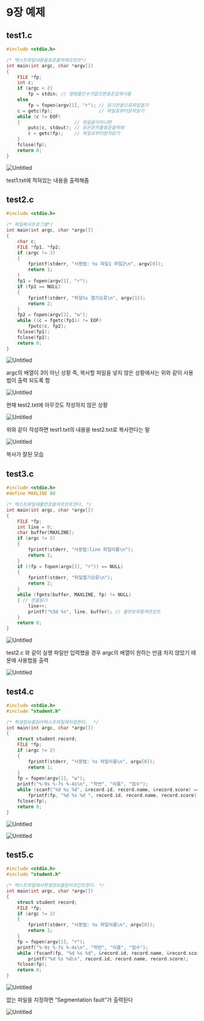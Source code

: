 # 9장 예제

## test1.c

```c
#include <stdio.h>

/* 텍스트파일내용을표준출력에프린트*/
int main(int argc, char *argv[])
{
    FILE *fp;
    int c;
    if (argc < 2)
        fp = stdin; // 명령줄인수가없으면표준입력사용
    else
        fp = fopen(argv[1], "r"); // 읽기전용으로파일열기
    c = getc(fp);                 // 파일로부터문자읽기
    while (c != EOF)
    {                    // 파일끝이아니면
        putc(c, stdout); // 읽은문자를표준출력에
        c = getc(fp);    // 파일로부터문자읽기
    }
    fclose(fp);
    return 0;
}
```

![Untitled](9%E1%84%8C%E1%85%A1%E1%86%BC%20%E1%84%8B%E1%85%A8%E1%84%8C%E1%85%A6%2054caf32e351c43f3a4325d75ae81cbd2/Untitled.png)

test1.txt에 적혀있는 내용을 출력해줌

## test2.c

```c
#include <stdio.h>

/* 파일복사프로그램*/
int main(int argc, char *argv[])
{
    char c;
    FILE *fp1, *fp2;
    if (argc != 3)
    {
        fprintf(stderr, "사용법: %s 파일1 파일2\n", argv[0]);
        return 1;
    }
    fp1 = fopen(argv[1], "r");
    if (fp1 == NULL)
    {
        fprintf(stderr, "파일%s 열기오류\n", argv[1]);
        return 2;
    }
    fp2 = fopen(argv[2], "w");
    while ((c = fgetc(fp1)) != EOF)
        fputc(c, fp2);
    fclose(fp1);
    fclose(fp2);
    return 0;
}
```

![Untitled](9%E1%84%8C%E1%85%A1%E1%86%BC%20%E1%84%8B%E1%85%A8%E1%84%8C%E1%85%A6%2054caf32e351c43f3a4325d75ae81cbd2/Untitled%201.png)

argc의 배열이 3이 아닌 상황 즉, 복사할 파일을 넣지 않은 상황에서는 위와 같이 사용법이 출력 되도록 함

![Untitled](9%E1%84%8C%E1%85%A1%E1%86%BC%20%E1%84%8B%E1%85%A8%E1%84%8C%E1%85%A6%2054caf32e351c43f3a4325d75ae81cbd2/Untitled%202.png)

현재 test2.txt에 아무것도 작성하지 않은 상황

![Untitled](9%E1%84%8C%E1%85%A1%E1%86%BC%20%E1%84%8B%E1%85%A8%E1%84%8C%E1%85%A6%2054caf32e351c43f3a4325d75ae81cbd2/Untitled%203.png)

위와 같이 작성하면 test1.txt의 내용을 test2.txt로 복사한다는 말

![Untitled](9%E1%84%8C%E1%85%A1%E1%86%BC%20%E1%84%8B%E1%85%A8%E1%84%8C%E1%85%A6%2054caf32e351c43f3a4325d75ae81cbd2/Untitled%204.png)

복사가 잘된 모습

## test3.c

```c
#include <stdio.h>
#define MAXLINE 80

/* 텍스트파일에줄번호붙여프린트한다. */
int main(int argc, char *argv[])
{
    FILE *fp;
    int line = 0;
    char buffer[MAXLINE];
    if (argc != 2)
    {
        fprintf(stderr, "사용법:line 파일이름\n");
        return 1;
    }
    if ((fp = fopen(argv[1], "r")) == NULL)
    {
        fprintf(stderr, "파일열기오류\n");
        return 2;
    }
    while (fgets(buffer, MAXLINE, fp) != NULL)
    { // 한줄읽기
        line++;
        printf("%3d %s", line, buffer); // 줄번호와함께프린트
    }
    return 0;
}
```

![Untitled](9%E1%84%8C%E1%85%A1%E1%86%BC%20%E1%84%8B%E1%85%A8%E1%84%8C%E1%85%A6%2054caf32e351c43f3a4325d75ae81cbd2/Untitled%205.png)

test2.c 와 같이 실행 파일만 입력했을 경우 argc의 배열이 원하는 만큼 차지 않았기 때문에 사용법을 출력

![Untitled](9%E1%84%8C%E1%85%A1%E1%86%BC%20%E1%84%8B%E1%85%A8%E1%84%8C%E1%85%A6%2054caf32e351c43f3a4325d75ae81cbd2/Untitled%206.png)

## test4.c

```c
#include <stdio.h>
#include "student.h"

/* 학생정보를읽어텍스트파일에저장한다.  */
int main(int argc, char *argv[])
{
    struct student record;
    FILE *fp;
    if (argc != 2)
    {
        fprintf(stderr, "사용법: %s 파일이름\n", argv[0]);
        return 1;
    }
    fp = fopen(argv[1], "w");
    printf("%-9s %-7s %-4s\n", "학번", "이름", "점수");
    while (scanf("%d %s %d", &record.id, record.name, &record.score) == 3)
        fprintf(fp, "%d %s %d ", record.id, record.name, record.score);
    fclose(fp);
    return 0;
}
```

![Untitled](9%E1%84%8C%E1%85%A1%E1%86%BC%20%E1%84%8B%E1%85%A8%E1%84%8C%E1%85%A6%2054caf32e351c43f3a4325d75ae81cbd2/Untitled%207.png)

![Untitled](9%E1%84%8C%E1%85%A1%E1%86%BC%20%E1%84%8B%E1%85%A8%E1%84%8C%E1%85%A6%2054caf32e351c43f3a4325d75ae81cbd2/Untitled%208.png)

## test5.c

```c
#include <stdio.h>
#include "student.h"

/* 텍스트파일에서학생정보를읽어프린트한다. */
int main(int argc, char *argv[])
{
    struct student record;
    FILE *fp;
    if (argc != 2)
    {
        fprintf(stderr, "사용법: %s 파일이름\n", argv[0]);
        return 1;
    }
    fp = fopen(argv[1], "r");
    printf("%-9s %-7s %-4s\n", "학번", "이름", "점수");
    while (fscanf(fp, "%d %s %d", &record.id, record.name, &record.score) == 3)
        printf("%d %s %d\n", record.id, record.name, record.score);
    fclose(fp);
    return 0;
}
```

![Untitled](9%E1%84%8C%E1%85%A1%E1%86%BC%20%E1%84%8B%E1%85%A8%E1%84%8C%E1%85%A6%2054caf32e351c43f3a4325d75ae81cbd2/Untitled%209.png)

없는 파일을 지정하면 “Segmentation fault”가 출력된다

![Untitled](9%E1%84%8C%E1%85%A1%E1%86%BC%20%E1%84%8B%E1%85%A8%E1%84%8C%E1%85%A6%2054caf32e351c43f3a4325d75ae81cbd2/Untitled%2010.png)